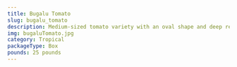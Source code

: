 ```yaml
---
title: Bugalu Tomato
slug: bugalu_tomato
description: Medium-sized tomato variety with an oval shape and deep red skin. Its fleshy, sweet, and seedless pulp makes it perfect for salads, sandwiches, or sauces. Packed with vitamins C and K, potassium, and antioxidants.
img: bugaluTomato.jpg
category: Tropical
packageType: Box
pounds: 25 pounds
---
```

